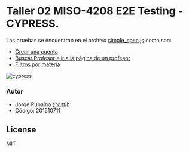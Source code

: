 # Taller 02 MISO-4208 E2E Testing - CYPRESS.

Las pruebas se encuentran en el archivo [simple_spec.js] como son: 

* [Crear una cuenta]
* [Buscar Profesor e ir a la página de un profesor]
* [Filtros por materia]

![cypress](https://github.com/jhrubiano10/Taller_02_MISO_4208_E2E_Testing/blob/master/images/cypress.gif?raw=true)

### Autor
* Jorge Rubaino [@ostjh]
* Código: 201510711


License
----
MIT

[@ostjh]:https://twitter.com/ostjh
[simple_spec.js]:https://github.com/jhrubiano10/Taller_02_MISO_4208_E2E_Testing/blob/master/cypress/integration/simple_spec.js
[Crear una cuenta]:https://github.com/jhrubiano10/Taller_02_MISO_4208_E2E_Testing/blob/master/cypress/integration/simple_spec.js#L17
[Buscar Profesor e ir a la página de un profesor]:https://github.com/jhrubiano10/Taller_02_MISO_4208_E2E_Testing/blob/master/cypress/integration/simple_spec.js#L30
[Filtros por materia]:https://github.com/jhrubiano10/Taller_02_MISO_4208_E2E_Testing/blob/master/cypress/integration/simple_spec.js#L39
